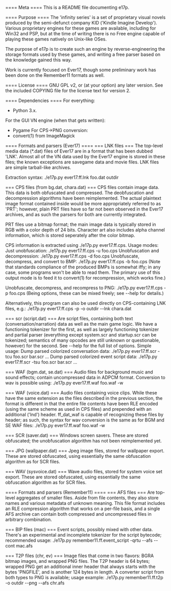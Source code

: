 ==== Meta ====
This is a README file documenting e17p.

==== Purpose ====
The 'infinity series' is a set of proprietary visual novels produced by the
semi-defunct company KID ('Kindle Imagine Develop'). Various proprietary
engines for these games are available, including for Win32 and PSP, but at the
time of writing there is no Free engine capable of playing these games natively
on Unix-like OSes.

The purpose of e17p is to create such an engine by reverse-engineering the
storage formats used by these games, and writing a free parser based on the
knowledge gained this way.

Work is currently focused on Ever17, though some preliminary work has been done
on the Remember11 formats as well.

==== License ====
GNU GPL v2, or (at your option) any later version. See the included COPYING
file for the license text for version 2.

==== Dependencies ====
For everything:
* Python 3.x.

For the GUI VN engine (when that gets written):
* Pygame
For CPS->PNG conversion:
* convert(1) from ImageMagick


==== Formats and parsers (Ever17) ====
=== LNK files ===
The top-level media data (*.dat) files of Ever17 are in a format that has been
dubbed 'LNK'. Almost all of the VN data used by the Ever17 engine is stored in
these files; the known exceptions are savegame data and movie files.
LNK files are simple tarball-like archives.

Extraction syntax:
  ./e17p.py ever17.ff.lnk foo.dat outdir

=== CPS files (from bg.dat, chara.dat) ===
CPS files contain image data. This data is both obfuscated and compressed. The
deobfuscation and decompression algorithms have been reimplemented. The actual
plaintext image format contained inside would be more appropriately referred to
as 'PRT'; however, plain PRT files have so far not been observed in the Ever17
archives, and as such the parsers for both are currently integrated.

PRT files use a bitmap format; the main image data is typically stored in RGB
with a color depth of 24 bits. Character art also includes alpha channel
information, which is stored seperately after the color bitmap.

CPS information is extracted using ./e17p.py ever17.ff.cps. Usage modes:
Just unobfuscation: ./e17p.py ever17.ff.cps -u foo.cps 
Unobfuscation and decompression: ./e17p.py ever17.ff.cps -d foo.cps 
Unobfuscate, decompress, and convert to BMP: ./e17p.py ever17.ff.cps -b foo.cps
(Note that standards compliance of the produced BMPs is somewhat iffy; in any
 case, some programs won't be able to read them. The primary use of this output
 mode is to feed it to convert(1) for recompression, which works fine.)

Unobfuscate, decompress, and recompress to PNG:
  ./e17p.py ever17.ff.cps -p foo.cps
(Being options, these can be mixed freely; see --help for details.)

Alternatively, this program can also be used directly on CPS-containing LNK
files, e.g.: ./e17p.py ever17.ff.cps -p -o outdir --lnk chara.dat

=== scr (script.dat) ===
Are script files, containing both text (conversation/narration) data as well as
the main game logic. We have a functioning tokenizer for the first, as well as
largely functioning tokenizer and partial parser (everything except system.scr
and startup.scr can be tokenized; semantics of many opcodes are still unknown
or questionable, however) for the second.
See --help for the full list of options.
Simple usage:
  Dump parsed colorized conversation data: ./e17p.py ever17.ff.scr -tcu foo.scr bar.scr ...
  Dump parsed colorized event script data: ./e17p.py ever17.ff.scr -tsu foo.scr bar.scr ...

=== WAF (bgm.dat, se.dat) ===
Audio files for background music and sound effects; contain uncompressed data
in ADPCM format. Conversion to wav is possible using:
./e17p.py ever17.ff.waf foo.waf -w

=== WAF (voice.dat) ===
Audio files containing voice clips. While these have the same extension as the
files described in the previous section, the format is different in that the
entire file contents have been RLE encoded (using the same scheme as used in
CPS files) and prepended with an additional ('lnd') header. ff_dat_waf is
capable of recognizing these files by header; as such, the syntax for wav
conversion is the same as for BGM and SE WAF files:
./e17p.py ever17.ff.waf foo.waf -w

=== SCR (saver.dat) ===
Windows screen savers. These are stored obfuscated; the unobfuscation algorithm
has not been reimplemented yet.

=== JPG (wallpaper.dat) ===
Jpeg image files, stored for wallpaper export. These are stored obfuscated,
using essentially the same obfuscation algorithm as for SCR files.

=== WAV (sysvoice.dat) ===
Wave audio files, stored for system voice set export. These are stored
obfuscated, using essentially the same obfuscation algorithm as for SCR files.


==== Formats and parsers (Remember11) ====
=== AFS files ===
Are top-level aggregates of smaller files. Aside from file contents, they also
store names and various metadata of unknown meaning. This file format includes
an RLE compression algorithm that works on a per-file basis, and a single AFS
archive can contain both compressed and uncompressed files in arbitrary
combination.

=== BIP files (mac) ===
Event scripts, possibly mixed with other data. There's an experimental and
incomplete tokenizer for the script bytecode; recommended usage:
  ./e17p.py remember11.ff.event_script -qrtu --afs --cont mac.afs

=== T2P files (chr, ev) ===
Image files that come in two flavors: BGRA bitmap images, and wrapped PNG
files. The T2P header is 64 bytes; wrapped PNG get an additional inner header
that always starts with the bytes 'PNGFILE', and is another 124 bytes in
length. A converter script from both types to PNG is available; usage example:
  ./e17p.py remember11.ff.t2p -o outdir --png --afs chr.afs

